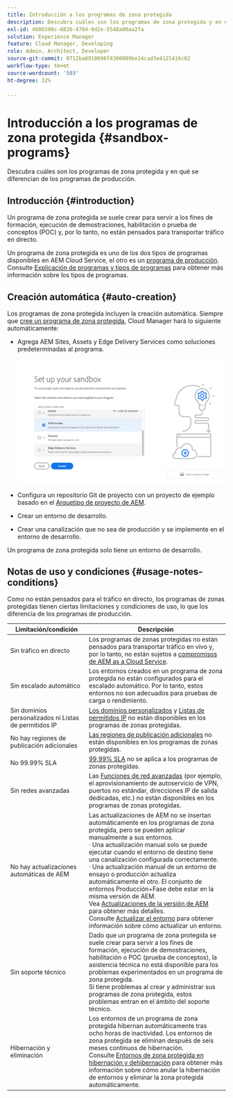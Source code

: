 ```yaml
---
title: Introducción a los programas de zona protegida
description: Descubra cuáles son los programas de zona protegida y en qué se diferencian de los programas de producción.
exl-id: 4606590c-6826-4794-9d2e-5548a00aa2fa
solution: Experience Manager
feature: Cloud Manager, Developing
role: Admin, Architect, Developer
source-git-commit: 0712ba8918696f4300089be24cad3e4125416c02
workflow-type: tm+mt
source-wordcount: '503'
ht-degree: 32%

---
```



# Introducción a los programas de zona protegida {#sandbox-programs}

Descubra cuáles son los programas de zona protegida y en qué se diferencian de los programas de producción.

## Introducción {#introduction}

Un programa de zona protegida se suele crear para servir a los fines de formación, ejecución de demostraciones, habilitación o prueba de conceptos (POC) y, por lo tanto, no están pensados para transportar tráfico en directo.

Un programa de zona protegida es uno de los dos tipos de programas disponibles en AEM Cloud Service, el otro es un [programa de producción](introduction-production-programs.md). Consulte [Explicación de programas y tipos de programas](/help/implementing/cloud-manager/getting-access-to-aem-in-cloud/program-types.md) para obtener más información sobre los tipos de programas.

## Creación automática {#auto-creation}

Los programas de zona protegida incluyen la creación automática. Siempre que [cree un programa de zona protegida](/help/implementing/cloud-manager/getting-access-to-aem-in-cloud/creating-sandbox-programs.md), Cloud Manager hará lo siguiente automáticamente:

* Agrega AEM Sites, Assets y Edge Delivery Services como soluciones predeterminadas al programa.

  ![Seleccionar soluciones y complementos para una zona protegida](assets/sandbox-solutions-add-ons.png)

* Configura un repositorio Git de proyecto con un proyecto de ejemplo basado en el [Arquetipo de proyecto de AEM](https://experienceleague.adobe.com/es/docs/experience-manager-core-components/using/developing/archetype/overview).
* Crear un entorno de desarrollo.
* Crear una canalización que no sea de producción y se implemente en el entorno de desarrollo.

Un programa de zona protegida solo tiene un entorno de desarrollo.

## Notas de uso y condiciones {#usage-notes-conditions}

Como no están pensados para el tráfico en directo, los programas de zonas protegidas tienen ciertas limitaciones y condiciones de uso, lo que los diferencia de los programas de producción.

| Limitación/condición | Descripción |
| --- | --- |
| Sin tráfico en directo | Los programas de zonas protegidas no están pensados para transportar tráfico en vivo y, por lo tanto, no están sujetos a [compromisos de AEM as a Cloud Service](https://www.adobe.com/es/legal/service-commitments.html). |
| Sin escalado automático | Los entornos creados en un programa de zona protegida no están configurados para el escalado automático. Por lo tanto, estos entornos no son adecuados para pruebas de carga o rendimiento. |
| Sin dominios personalizados ni Listas de permitidos IP | [Los dominios personalizados](/help/implementing/cloud-manager/custom-domain-names/introduction.md) y [Listas de permitidos IP](/help/implementing/cloud-manager/ip-allow-lists/introduction.md) no están disponibles en los programas de zonas protegidas. |
| No hay regiones de publicación adicionales | [Las regiones de publicación adicionales](/help/operations/additional-publish-regions.md) no están disponibles en los programas de zonas protegidas. |
| No 99.99% SLA | [99,99% SLA](/help/implementing/cloud-manager/getting-access-to-aem-in-cloud/creating-production-programs.md#sla) no se aplica a los programas de zonas protegidas. |
| Sin redes avanzadas | Las [Funciones de red avanzadas](/help/security/configuring-advanced-networking.md) (por ejemplo, el aprovisionamiento de autoservicio de VPN, puertos no estándar, direcciones IP de salida dedicadas, etc.) no están disponibles en los programas de zonas protegidas. |
| No hay actualizaciones automáticas de AEM | Las actualizaciones de AEM no se insertan automáticamente en los programas de zona protegida, pero se pueden aplicar manualmente a sus entornos.<br>· Una actualización manual solo se puede ejecutar cuando el entorno de destino tiene una canalización configurada correctamente.<br>· Una actualización manual de un entorno de ensayo o producción actualiza automáticamente el otro. El conjunto de entornos Producción+Fase debe estar en la misma versión de AEM.<br>Vea [Actualizaciones de la versión de AEM](/help/implementing/deploying/aem-version-updates.md) para obtener más detalles.<br>Consulte [Actualizar el entorno](/help/implementing/cloud-manager/manage-environments.md#updating-dev-environment) para obtener información sobre cómo actualizar un entorno. |
| Sin soporte técnico | Dado que un programa de zona protegida se suele crear para servir a los fines de formación, ejecución de demostraciones, habilitación o POC (prueba de conceptos), la asistencia técnica no está disponible para los problemas experimentados en un programa de zona protegida.<br>Si tiene problemas al crear y administrar sus programas de zona protegida, estos problemas entran en el ámbito del soporte técnico. |
| Hibernación y eliminación | Los entornos de un programa de zona protegida hibernan automáticamente tras ocho horas de inactividad. Los entornos de zona protegida se eliminan después de seis meses continuos de hibernación.<br>Consulte [Entornos de zona protegida en hibernación y dehibernación](/help/implementing/cloud-manager/getting-access-to-aem-in-cloud/hibernating-environments.md) para obtener más información sobre cómo anular la hibernación de entornos y eliminar la zona protegida automáticamente. |
